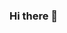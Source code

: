 ### Hi there 👋

<!--
**HPSarma/HPSarma** is a ✨ _special_ ✨ repository because its `README.md` (this file) appears on your GitHub profile.

Here are some ideas to get you started:

- 🔭 I’m currently working on modeling and visualization

- 🌱 I’m currently learning Business Analytics, Optimization of Linear Regression 

- 💬 Ask me about machine learning

- 📫 How to reach me: https://www.linkedin.com/in/harinarayan-parameswara-sarma and hari.gec@gmail.com

- 😄 Pronouns: He/Him/His

- ⚡ Fun fact: I love to painting and to watch movies 
-->
